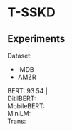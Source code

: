 # T-SSKD

## Experiments
Dataset:
- IMDB 
- AMZR

BERT: 93.54 | <br>
DitilBERT: <br>
MobileBERT: <br>
MiniLM: <br>
Trans: <br>
